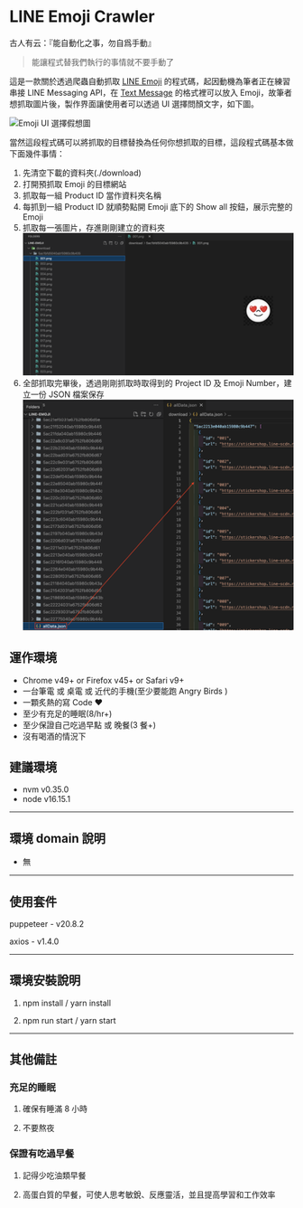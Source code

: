 # LINE Emoji Crawler

古人有云：『能自動化之事，勿自爲手動』

> 能讓程式替我們執行的事情就不要手動了

這是一款關於透過爬蟲自動抓取 [LINE Emoji](https://developers.line.biz/en/docs/messaging-api/emoji-list/#line-emoji-definitions) 的程式碼，起因動機為筆者正在練習串接 LINE Messaging API，在 [Text Message](https://developers.line.biz/en/reference/messaging-api/#text-message) 的格式裡可以放入 Emoji，故筆者想抓取圖片後，製作界面讓使用者可以透過 UI 選擇問顏文字，如下圖。

![Emoji UI 選擇假想圖](/emoji-selector-demo.gif)

當然這段程式碼可以將抓取的目標替換為任何你想抓取的目標，這段程式碼基本做下面幾件事情：

1. 先清空下載的資料夾(./download) 
2. 打開預抓取 Emoji 的目標網站
3. 抓取每一組 Product ID 當作資料夾名稱
4. 每抓到一組 Product ID 就順勢點開 Emoji 底下的 Show all 按鈕，展示完整的 Emoji
5. 抓取每一張圖片，存進剛剛建立的資料夾
  ![Emoji 抓取後圖片展示](/emoji-download-demo.png)
6. 全部抓取完畢後，透過剛剛抓取時取得到的 Project ID 及 Emoji Number，建立一份 JSON 檔案保存
  ![JSON 內容展示](/emoji-json-demo.png)
## 運作環境

- Chrome v49+ or Firefox v45+ or Safari v9+
- 一台筆電 或 桌電 或 近代的手機(至少要能跑 Angry Birds )
- 一顆炙熱的寫 Code ❤️
- 至少有充足的睡眠(8/hr+)
- 至少保證自己吃過早點 或 晚餐(3 餐+)
- 沒有喝酒的情況下

## 建議環境

- nvm v0.35.0
- node v16.15.1

---

## 環境 domain 說明

- 無

---

## 使用套件

puppeteer - v20.8.2

axios - v1.4.0

---

## 環境安裝說明

1. npm install / yarn install

2. npm run start / yarn start

---

## 其他備註

### 充足的睡眠

1. 確保有睡滿 8 小時

2. 不要熬夜

### 保證有吃過早餐

1. 記得少吃油類早餐

2. 高蛋白質的早餐，可使人思考敏銳、反應靈活，並且提高學習和工作效率
